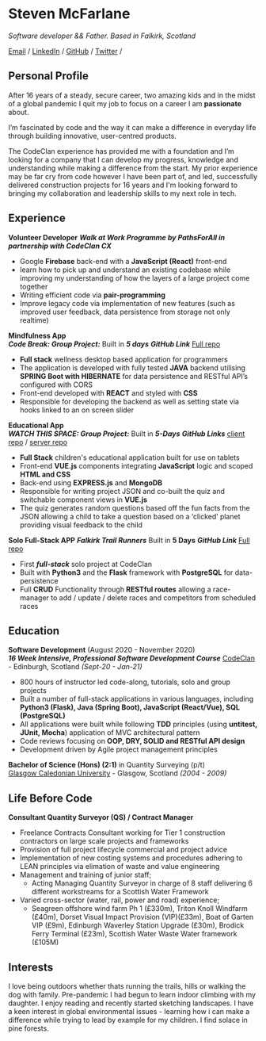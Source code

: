 # Steven McFarlane

_Software developer && Father. Based in Falkirk, Scotland_ <br>

[Email](mailto:stevenmcfarlane@hotmail.co.uk) / [LinkedIn](https://www.linkedin.com/in/steven--mcfarlane/) / [GitHub](https://github.com/stmcf/) / [Twitter](https://twitter.com/IAMSMCF/) / 


## Personal Profile

After 16 years of a steady, secure career, two amazing kids and in the midst of a global pandemic I quit my job to focus on a career I am **passionate** about.<br>

I’m fascinated by code and the way it can make a difference in everyday life through building innovative, user-centred products.<br>

The CodeClan experience has provided me with a foundation and I’m looking for a company that I can develop my progress, knowledge and understanding while making a difference from the start. My prior experience may be far cry from code however I have been part of, and led, successfully delivered construction projects for 16 years and I'm looking forward to bringing my collaboration and leadership skills to my next role in tech.<br>


## Experience

**Volunteer Developer**
***Walk at Work _Programme by PathsForAll in partnership with CodeClan CX_***

- Google **Firebase** back-end with a **JavaScript (React)** front-end 
- learn how to pick up and understand an existing codebase while improving my understanding of how the layers of a large project come together
- Writing efficient code via **pair-programming**
- Improve legacy code via implementation of new features (such as improved user feedback, data persistence from storage not only realtime)

**Mindfulness App**<br>
***Code Break: Group Project:*** Built in ***5 days***
***GitHub Link*** [Full repo](https://github.com/stmcf/code-br-) <br>

- **Full stack** wellness desktop based application for programmers
- The application is developed with fully tested **JAVA** backend utilising **SPRING Boot with HIBERNATE** for data persistence and RESTful API’s configured with CORS
- Front-end developed with **REACT** and styled with **CSS**
- Responsible for developing the backend as well as setting state via hooks linked to an on screen slider

**Educational App**<br>
***WATCH THIS SPACE: Group Project:*** Built in ***5-Days***
***GitHub Links*** [client repo](https://github.com/stmcf/Watch_This_Space_client) / [server repo](https://github.com/stmcf/Watch_This_Space_server) <br>
- **Full Stack** children's educational application built for use on tablets
- Front-end **VUE.js** components integrating **JavaScript** logic and scoped **HTML and CSS**
- Back-end using **EXPRESS.js** and **MongoDB**
- Responsible for writing project JSON and co-built the quiz and switchable component views in **VUE.js**
- The quiz generates random questions based off the fun facts from the JSON allowing a child to take a question based on a ‘clicked’ planet providing visual feedback to the child

**Solo Full-Stack APP**
***Falkirk Trail Runners*** Built in **5 Days**
***GitHub Link*** [Full repo](https://github.com/stmcf/Falkirk_Trail_Runners)
- First ***full-stack*** solo project at CodeClan
- Built with **Python3** and the **Flask** framework with **PostgreSQL** for data-persistence 
- Full **CRUD** Functionality through **RESTful routes** allowing a race-manager to add / update / delete races and competitors from scheduled races

## Education

**Software Development** (August 2020 - November 2020) <br>
***16 Week Intensive, Professional Software Development Course***
[CodeClan](https://codeclan.com/courses/professional-software-development/) - Edinburgh, Scotland _(Sept-20 - Jan-21)_

- 800 hours of instructor led code-along, tutorials, solo and group projects
- Built a number of full-stack applications in various languages, including **Python3 (Flask), Java (Spring Boot), JavaScript (React/Vue), SQL (PostgreSQL)**
- All applications were built while following **TDD** principles (using **untitest, JUnit, Mocha**) application of MVC architectural pattern
- Code reviews focusing on **OOP, DRY, SOLID and RESTful API design**
- Development driven by Agile project management principles


**Bachelor of Science (Hons) (2:1)** in Quantity Surveying (p/t)<br>
[Glasgow Caledonian University](https://www.gcal.ac.uk/) - Glasgow, Scotland _(2004 - 2009)_


## Life Before Code
**Consultant Quantity Surveyor (QS) / Contract Manager**

- Freelance Contracts Consultant working for Tier 1 construction contractors on large scale projects and frameworks 
- Provision of full project lifecycle commercial and project advice 
- Implementation of new costing systems and procedures adhering to LEAN principles via elimation of waste and value engineering
- Management and training of junior staff;
  - Acting Managing Quantity Surveyor in charge of 8 staff delivering 6 different workstreams for a Scottish Water Framework
- Varied cross-sector (water, rail, power and road) experience; 
  - Seagreen offshore wind farm Ph 1 (£330m), Triton Knoll Windfarm (£40m), Dorset Visual Impact Provision (VIP)(£33m), Boat of Garten VIP (£9m), Edinburgh Waverley Station Upgrade (£30m), Brodick Ferry Terminal (£23m), Scottish Water Waste Water framework (£105M)


## Interests

I love being outdoors whether thats running the trails, hills or walking the dog with family.  Pre-pandemic I had begun to learn indoor climbing with my daughter. I enjoy reading and recently started sketching landscapes. I have a keen interest in global environmental issues - learning how i can make a difference while trying to lead by example for my children.
I find solace in pine forests.
